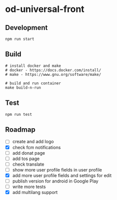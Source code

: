 # od-universal-front

## Development
```shell script
npm run start
```

## Build
```shell script
# install docker and make
# docker - https://docs.docker.com/install/
# make - https://www.gnu.org/software/make/

# build and run container
make build-n-run
```

## Test
```
npm run test
```


## Roadmap
* [ ] create and add logo
* [x] check fcm notifications
* [ ] add donat page
* [ ] add tos page
* [ ] check translate
* [ ] show more user profile fields in user profile
* [x] add more user profile fields and settings for edit
* [ ] publish version for android in Google Play
* [ ] write more tests
* [x] add multilang support
